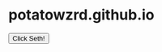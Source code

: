 # potatowzrd.github.io

<button type="button" onclick="clicked()">Click Seth!</button>

<script>
function clicked() {
    console.log('test');
    ws.send('{\"type\":\"button\",\"client\":\"abrahma\"}'); 
};
</script>

<script>
    const ws = new WebSocket('ws://localhost:3000');

    ws.addEventListener('open', () => { console.log('Connected to WebSocket server'); ws.send('{\"type\":\"connect\",\"client\":\"client\"}'); });
</script>
